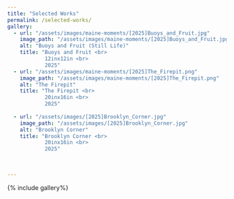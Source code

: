 ```yaml
---
title: "Selected Works"
permalink: /selected-works/
gallery:
  - url: "/assets/images/maine-moments/[2025]Buoys_and_Fruit.jpg"
    image_path: "/assets/images/maine-moments/[2025]Buoys_and_Fruit.jpg"
    alt: "Buoys and Fruit (Still Life)"
    title: "Buoys and Fruit <br> 
            12inx12in <br>
            2025"
  - url: "/assets/images/maine-moments/[2025]The_Firepit.png"
    image_path: "/assets/images/maine-moments/[2025]The_Firepit.png"
    alt: "The Firepit"
    title: "The Firepit <br>
            20inx16in <br>
            2025"
      
  - url: "/assets/images/[2025]Brooklyn_Corner.jpg"
    image_path: "/assets/images/[2025]Brooklyn_Corner.jpg"
    alt: "Brooklyn Corner"
    title: "Brooklyn Corner <br>
            20inx16in <br>
            2025"
 
    

---
```

{% include gallery%}
